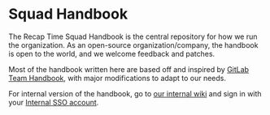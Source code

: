 # Squad Handbook

The Recap Time Squad Handbook is the central repository for how we run the organization.
As an open-source organization/company, the handbook is open to the world, and we welcome feedback and patches.

Most of the handbook written here are based off and inspired by [GitLab Team Handbook](https://about.gitlab.com/handbook), with major modifications to adapt to our needs.

For internal version of the handbook, go to [our internal wiki](https://internal.squad.lorebooks.eu.org/handbook) and sign in with your [Internal SSO account](./company/internal-sso.md).
